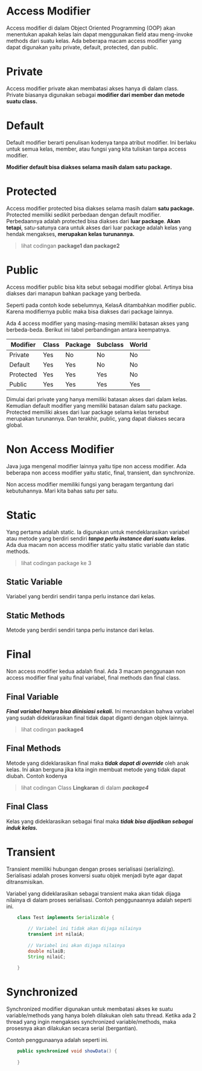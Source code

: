 # **Access Modifier**

Access modifier di dalam Object Oriented Programming (OOP) akan menentukan apakah kelas lain dapat menggunakan field atau meng-invoke methods dari suatu kelas. Ada beberapa macam access modifier yang dapat digunakan yaitu private, default, protected, dan public.

# Private

Access modifier private akan membatasi akses hanya di dalam class. Private biasanya digunakan sebagai **modifier dari member dan metode suatu class.** 

# Default

Default modifier berarti penulisan kodenya tanpa atribut modifier. Ini berlaku untuk semua kelas, member, atau fungsi yang kita tuliskan tanpa access modifier.

**Modifier default bisa diakses selama masih dalam satu package.**

# Protected

Access modifier protected bisa diakses selama masih dalam **satu package.** Protected memiliki sedikit perbedaan dengan default modifier. Perbedaannya adalah protected bisa diakses dari **luar package**. **Akan tetapi**, satu-satunya cara untuk akses dari luar package adalah kelas yang hendak mengakses, **merupakan kelas turunannya.**
> lihat codingan **package1 dan package2**
# Public

Access modifier public bisa kita sebut sebagai modifier global. Artinya bisa diakses dari manapun bahkan package yang berbeda.

Seperti pada contoh kode sebelumnya, KelasA ditambahkan modifier public. Karena modifiernya public maka bisa diakses dari package lainnya.

Ada 4 access modifier yang masing-masing memiliki batasan akses yang berbeda-beda. Berikut ini tabel perbandingan antara keempatnya.

| Modifier | Class | Package | Subclass | World | 
|----------|----------|----------|----------|----------|
| Private | Yes | No | No | No | 
| Default | Yes | Yes | No | No | 
| Protected | Yes | Yes | Yes | No | 
| Public | Yes | Yes | Yes | Yes | 

Dimulai dari private yang hanya memiliki batasan akses dari dalam kelas. Kemudian default modifier yang memiliki batasan dalam satu package. Protected memiliki akses dari luar package selama kelas tersebut merupakan turunannya. Dan terakhir, public, yang dapat diakses secara global.

# **Non Access Modifier**

Java juga mengenal modifier lainnya yaitu tipe non access modifier. Ada beberapa non access modifier yaitu static, final, transient,  dan synchronize.

Non access modifier memiliki fungsi yang beragam tergantung dari kebutuhannya. Mari kita bahas satu per satu.

# Static

Yang pertama adalah static. Ia digunakan untuk mendeklarasikan variabel atau metode yang berdiri sendiri ***tanpa perlu instance dari suatu kelas***. Ada dua macam non access modifier static yaitu static variable dan static methods.

> lihat codingan package ke 3

## Static Variable

Variabel yang berdiri sendiri tanpa perlu instance dari kelas. 

## Static Methods

Metode yang berdiri sendiri tanpa perlu instance dari kelas.

# Final

Non access modifier kedua adalah final. Ada 3 macam penggunaan non access modifier final yaitu final variabel, final methods dan final class.


## Final Variable

***Final variabel hanya bisa diinisiasi sekali.*** Ini menandakan bahwa variabel yang sudah dideklarasikan final tidak dapat diganti dengan objek lainnya.

> lihat codingan **package4**

## Final Methods

Metode yang dideklarasikan final maka ***tidak dapat di override*** oleh anak kelas. Ini akan berguna jika kita ingin membuat metode yang tidak dapat diubah. Contoh kodenya 

> lihat codingan Class **Lingkaran** di dalam ***package4***

## Final Class

Kelas yang dideklarasikan sebagai final maka ***tidak bisa dijadikan sebagai induk kelas.***

# Transient

Transient memiliki hubungan dengan proses serialisasi (serializing). Serialisasi adalah proses konversi suatu objek menjadi byte agar dapat ditransmisikan.

Variabel yang dideklarasikan sebagai transient maka akan tidak dijaga nilainya di dalam proses serialisasi. Contoh penggunaannya adalah seperti ini.

```java
    class Test implements Serializable {
     
        // Variabel ini tidak akan dijaga nilainya
        transient int nilaiA;
     
        // Variabel ini akan dijaga nilainya
        double nilaiB;
        String nilaiC;
     
    }
```

# Synchronized

Synchronized modifier digunakan untuk membatasi akses ke suatu variable/methods yang hanya boleh dilakukan oleh satu thread. Ketika ada 2 thread yang ingin mengakses synchronized variable/methods, maka prosesnya akan dilakukan secara serial (bergantian).

Contoh penggunaanya adalah seperti ini.
```java
    public synchronized void showData() {
     
    }
```


